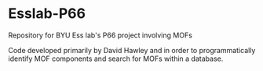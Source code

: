 # Esslab-P66
Repository for BYU Ess lab's P66 project involving MOFs

Code developed primarily by David Hawley and in order to programmatically identify MOF components and search for MOFs within a database.
